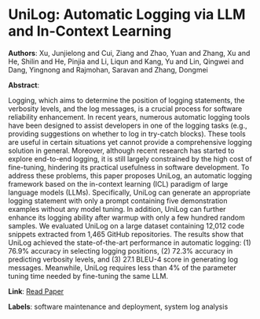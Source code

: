# UniLog: Automatic Logging via LLM and In-Context Learning

**Authors**: Xu, Junjielong and Cui, Ziang and Zhao, Yuan and Zhang, Xu and He, Shilin and He, Pinjia and Li, Liqun and Kang, Yu and Lin, Qingwei and Dang, Yingnong and Rajmohan, Saravan and Zhang, Dongmei

**Abstract**:

Logging, which aims to determine the position of logging statements, the verbosity levels, and the log messages, is a crucial process for software reliability enhancement. In recent years, numerous automatic logging tools have been designed to assist developers in one of the logging tasks (e.g., providing suggestions on whether to log in try-catch blocks). These tools are useful in certain situations yet cannot provide a comprehensive logging solution in general. Moreover, although recent research has started to explore end-to-end logging, it is still largely constrained by the high cost of fine-tuning, hindering its practical usefulness in software development. To address these problems, this paper proposes UniLog, an automatic logging framework based on the in-context learning (ICL) paradigm of large language models (LLMs). Specifically, UniLog can generate an appropriate logging statement with only a prompt containing five demonstration examples without any model tuning. In addition, UniLog can further enhance its logging ability after warmup with only a few hundred random samples. We evaluated UniLog on a large dataset containing 12,012 code snippets extracted from 1,465 GitHub repositories. The results show that UniLog achieved the state-of-the-art performance in automatic logging: (1) 76.9\% accuracy in selecting logging positions, (2) 72.3\% accuracy in predicting verbosity levels, and (3) 27.1 BLEU-4 score in generating log messages. Meanwhile, UniLog requires less than 4\% of the parameter tuning time needed by fine-tuning the same LLM.

**Link**: [Read Paper](https://doi.org/10.1145/3597503.3623326)

**Labels**: software maintenance and deployment, system log analysis
